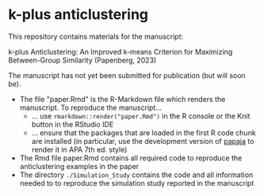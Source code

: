 # k-plus anticlustering

This repository contains materials for the manuscript:

k-plus Anticlustering: An Improved k-means Criterion for Maximizing Between-Group Similarity (Papenberg, 2023)

The manuscript has not yet been submitted for publication (but will soon be).

- The file "paper.Rmd" is the R-Markdown file which renders the manuscript. To reproduce the manuscript...
  * ... use `rmarkdown::render("paper.Rmd")` in the R console or the Knit button in the RStudio IDE
  * ... ensure that the packages that are loaded in the first R code chunk are installed (in particular, use the development version of [papaja](https://github.com/crsh/papaja) to render it in APA 7th ed. style)
- The Rmd file paper.Rmd contains all required code to reproduce the anticlustering examples in the paper
- The directory `./Simulation_Study` contains the code and all information needed to to reproduce the simulation study reported in the manuscript
